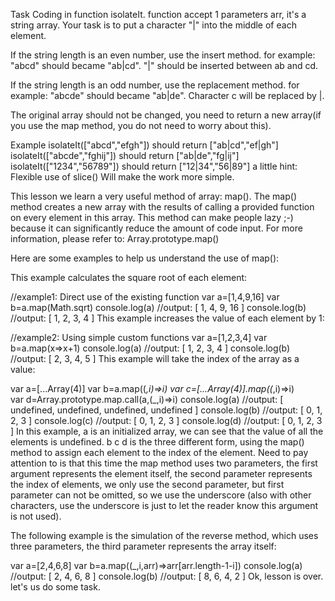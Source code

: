 Task
Coding in function isolateIt. function accept 1 parameters arr, it's a string array. Your task is to put a character "|" into the middle of each element.

If the string length is an even number, use the insert method. for example: "abcd" should became "ab|cd". "|" should be inserted between ab and cd.

If the string length is an odd number, use the replacement method. for example: "abcde" should became "ab|de". Character c will be replaced by |.

The original array should not be changed, you need to return a new array(if you use the map method, you do not need to worry about this).

Example
isolateIt(["abcd","efgh"]) should return ["ab|cd","ef|gh"]
isolateIt(["abcde","fghij"]) should return ["ab|de","fg|ij"]
isolateIt(["1234","56789"]) should return ["12|34","56|89"]
a little hint: Flexible use of slice() Will make the work more simple.




This lesson we learn a very useful method of array: map(). The map() method creates a new array with the results of calling a provided function on every element in this array. This method can make people lazy ;-) because it can significantly reduce the amount of code input. For more information, please refer to: Array.prototype.map()

Here are some examples to help us understand the use of map():

This example calculates the square root of each element:

//example1: Direct use of the existing function
var a=[1,4,9,16]
var b=a.map(Math.sqrt)
console.log(a)   //output: [ 1, 4, 9, 16 ]
console.log(b)   //output: [ 1, 2, 3, 4 ]
This example increases the value of each element by 1:

//example2: Using simple custom functions
var a=[1,2,3,4]
var b=a.map(x=>x+1)
console.log(a)   //output: [ 1, 2, 3, 4 ]
console.log(b)   //output: [ 2, 3, 4, 5 ]
This example will take the index of the array as a value:

var a=[...Array(4)]
var b=a.map((_,i)=>i)
var c=[...Array(4)].map((_,i)=>i)  
var d=Array.prototype.map.call(a,(_,i)=>i)
console.log(a)   //output: [ undefined, undefined, undefined, undefined ]
console.log(b)   //output: [ 0, 1, 2, 3 ]
console.log(c)   //output: [ 0, 1, 2, 3 ]
console.log(d)   //output: [ 0, 1, 2, 3 ]
In this example, a is an initialized array, we can see that the value of all the elements is undefined. b c d is the three different form, using the map() method to assign each element to the index of the element. Need to pay attention to is that this time the map method uses two parameters, the first argument represents the element itself, the second parameter represents the index of elements, we only use the second parameter, but first parameter can not be omitted, so we use the underscore (also with other characters, use the underscore is just to let the reader know this argument is not used).

The following example is the simulation of the reverse method, which uses three parameters, the third parameter represents the array itself:

var a=[2,4,6,8]
var b=a.map((_,i,arr)=>arr[arr.length-1-i])
console.log(a)   //output: [ 2, 4, 6, 8 ]
console.log(b)   //output: [ 8, 6, 4, 2 ]
Ok, lesson is over. let's us do some task.
